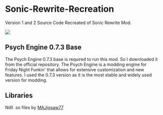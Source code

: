 # Sonic-Rewrite-Recreation

Version 1 and 2 Source Code Recreated of Sonic Rewrite Mod.

[![](https://gamebanana.com/mods/embeddables/599931?type=sd_image)](https://gamebanana.com/mods/599931)

## Psych Engine 0.7.3 Base

The Psych Engine 0.7.3 base is required to run this mod. So I downloaded it from the official repository. The Psych Engine is a modding engine for Friday Night Funkin' that allows for extensive customization and new features. I used the 0.7.3 version as it is the most stable and widely used version for modding.

## Libraries

Ndll .so files by [MAJigsaw77](https://github.com/MAJigsaw77/hxvlc)